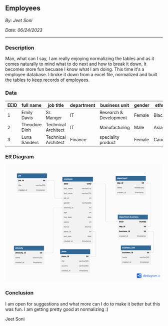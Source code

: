 ## Employees
*By: Jeet Soni*

*Date: 06/24/2023*
_______
### **Description**
Man, what can I say, I am really enjoying normalizing the tables and as it comes naturally to mind what to do next and how to break it down, it becomes more fun becuase I know what I am doing. This time it's a employee database. I broke it down from a excel file, normalized and built the tables to keep records of employees. 

### **Data**

| EEID | full name | job title | department | business unit | gender | ethnicity | age   | hire date  | salary | bonus | country | city | exit date |
|---|---|---|---|---|---|---|---|---|---|---|---|---|---|
| 1 | Emily Davis | Sr. Manger | IT  |Research & Development | Female |Black   | 55  | 4/8/2016 | 141,604  | 15%  | United States | Seattle | 10/16/2021 |
| 2 | Theodore Dinh  | Technical Architect  | IT | Manufacturing  | Male  |  Asian | 59 | 11/29/1997 | 99,975  | 0% | China | Chongqing | 
| 3 | Luna Sanders  | Technical Architect  | Finance |  speciality product | Female  |  Caucasian | 50 | 10/26/2014  | 163,099  | 20%  | United States | Chicago |

### **ER Diagram**

!["Employee-ERD"](employee-ERD.PNG)

### **Conclusion**

I am open for suggestions and what more can I do to make it better but this was fun. I am getting pretty good at normalizing :)

Jeet Soni












